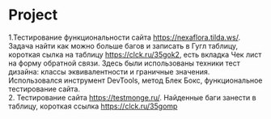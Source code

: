 # Project
1.Тестирование функциональности сайта https://nexaflora.tilda.ws/. 
Задача найти как можно больше багов и записать в Гугл таблицу, короткая сылка на таблицу https://clck.ru/35gok2, есть вкладка Чек лист на форму обратной связи. 
Здесь были использованы техники тест дизайна: классы эквивалентности и граничные значения. 
Использовался инструмент DevTools, метод Блек Бокс, функциональное тестирование сайта.  
2. Тестирование сайта https://testmonge.ru/. Найденные баги занести в таблицу, короткая ссылка https://clck.ru/35gomp
